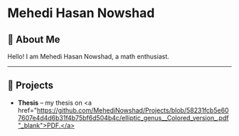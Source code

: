 # Mehedi Hasan Nowshad

## 📖 About Me
Hello! I am Mehedi Hasan Nowshad, a math enthusiast.

---

## 📂 Projects
- **Thesis** – my thesis on <a href="https://github.com/MehediNowshad/Projects/blob/58231fcb5e607607e4d4d6b31f4b75bf6d504b4c/elliptic_genus__Colored_version_.pdf"_blank">PDF.</a>
